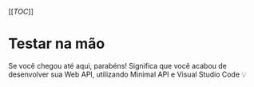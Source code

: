 [[_TOC_]]

# Testar na mão

Se você chegou até aqui, parabéns! Significa que você acabou de desenvolver sua Web API, utilizando Minimal API e Visual Studio Code 💡